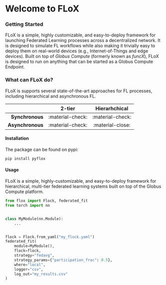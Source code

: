 # Welcome to FLoX

### Getting Started
FLoX is a simple, highly customizable, and easy-to-deploy framework for launching Federated Learning processes across a
decentralized network. It is designed to simulate FL workflows while also making it trivially easy to deploy them on
real-world devices (e.g., Internet-of-Things and edge devices). Built on top of _Globus Compute_ (formerly known as
_funcX_), FLoX is designed to run on anything that can be started as a Globus Compute Endpoint.


### What can FLoX do?

FLoX is supports several state-of-the-art approaches for FL processes, including hierarchical and asynchronous FL.

|     |      2-tier      |   Hierarhchical   |
| --: |:----------------:|:-----------------:|
| **Synchronous**| :material-check: | :material-check:  |
| **Asynchronous** | :material-check: | :material-close:  |


#### Installation

The package can be found on pypi:

```bash
pip install pyflox
```

#### Usage

FLoX is a simple, highly-customizable, and easy-to-deploy framework for hierarchical, multi-tier federated learning
systems built on top of the Globus Compute platform.

```python title="Basic FLoX Example" linenums="1"
from flox import Flock, federated_fit
from torch import nn


class MyModule(nn.Module):
    ...


flock = Flock.from_yaml("my_flock.yaml")
federated_fit(
    module=MyModule(),
    flock=flock,
    strategy="fedavg",
    strategy_params={"participation_frac": 0.5},
    where="local",
    logger="csv",
    log_out="my_results.csv"
)
```


